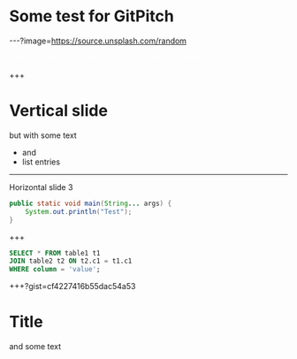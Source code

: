 # Some test for GitPitch

---?image=https://source.unsplash.com/random

<span style='color:white'>
Next horizontal slide with background image  
in white color
</span>

+++

# Vertical slide

but with some text

* and
* list entries

---

Horizontal slide 3

```java
public static void main(String... args) {
    System.out.println("Test");
}
```

+++

```sql
SELECT * FROM table1 t1
JOIN table2 t2 ON t2.c1 = t1.c1
WHERE column = 'value';
```

+++?gist=cf4227416b55dac54a53

# Title

and some text
